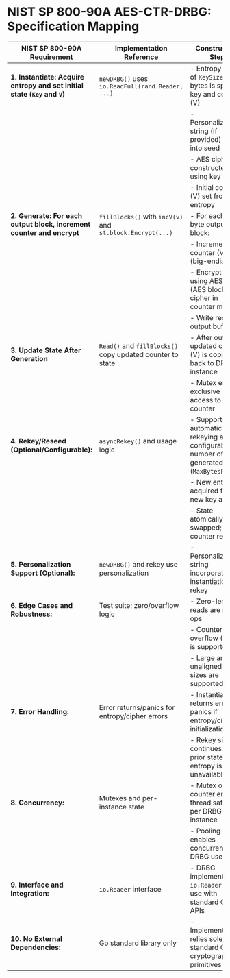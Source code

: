 # NIST SP 800-90A AES-CTR-DRBG: Specification Mapping

| NIST SP 800-90A Requirement                                                                 | Implementation Reference                                   | Construction Step                                                                                           |
|---------------------------------------------------------------------------------------------|-----------------------------------------------------------|------------------------------------------------------------------------------------------------------------|
| **1. Instantiate: Acquire entropy and set initial state (`Key` and `V`)**                   | `newDRBG()` uses `io.ReadFull(rand.Reader, ...)`          | - Entropy input of `KeySize + 16` bytes is split into key and counter (V)                                  |
|                                                                                             |                                                           | - Personalization string (if provided) XORs into seed                                                      |
|                                                                                             |                                                           | - AES cipher constructed using key                                                                         |
|                                                                                             |                                                           | - Initial counter (V) set from entropy                                                                     |
| **2. Generate: For each output block, increment counter and encrypt**                        | `fillBlocks()` with `incV(v)` and `st.block.Encrypt(...)` | - For each 16-byte output block:                                                                           |
|                                                                                             |                                                           |   - Increment counter (V) (big-endian)                                                                     |
|                                                                                             |                                                           |   - Encrypt V using AES-CTR (AES block cipher in counter mode)                                             |
|                                                                                             |                                                           |   - Write result to output buffer                                                                          |
| **3. Update State After Generation**                                                        | `Read()` and `fillBlocks()` copy updated counter to state | - After output, updated counter (V) is copied back to DRBG instance                                        |
|                                                                                             |                                                           | - Mutex ensures exclusive access to counter                                                                |
| **4. Rekey/Reseed (Optional/Configurable):**                                                | `asyncRekey()` and usage logic                            | - Supports automatic rekeying after configurable number of bytes generated (`MaxBytesPerKey`)               |
|                                                                                             |                                                           | - New entropy acquired for new key and V                                                                   |
|                                                                                             |                                                           | - State atomically swapped; usage counter reset                                                            |
| **5. Personalization Support (Optional):**                                                  | `newDRBG()` and rekey use personalization                 | - Personalization string incorporated at instantiation and rekey                                            |
| **6. Edge Cases and Robustness:**                                                           | Test suite; zero/overflow logic                           | - Zero-length reads are no-ops                                                                             |
|                                                                                             |                                                           | - Counter overflow (wrap) is supported                                                                     |
|                                                                                             |                                                           | - Large and unaligned read sizes are supported                                                             |
| **7. Error Handling:**                                                                      | Error returns/panics for entropy/cipher errors            | - Instantiation returns error or panics if entropy/cipher initialization fails                             |
|                                                                                             |                                                           | - Rekey silently continues with prior state if entropy is unavailable                                      |
| **8. Concurrency:**                                                                         | Mutexes and per-instance state                            | - Mutex on counter ensures thread safety per DRBG instance                                                 |
|                                                                                             |                                                           | - Pooling enables concurrent DRBG use                                                                      |
| **9. Interface and Integration:**                                                           | `io.Reader` interface                                     | - DRBG implements `io.Reader` for use with standard Go APIs                                                |
| **10. No External Dependencies:**                                                           | Go standard library only                                  | - Implementation relies solely on standard Go cryptography primitives                                      |
